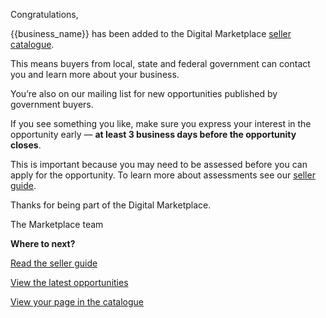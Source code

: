 Congratulations,

{{business_name}} has been added to the Digital Marketplace [seller catalogue]({{url_seller_page}}). 

This means buyers from local, state and federal government can contact you and learn more about your business.

You’re also on our mailing list for new opportunities published by government buyers.

If you see something you like, make sure you express your interest in the opportunity early — **at least 3 business days before the opportunity closes**.

This is important because you may need to be assessed before you can apply for the opportunity. To learn more about assessments see our [seller guide]({{url_sellers_guide}}).

Thanks for being part of the Digital Marketplace.

The Marketplace team 

**Where to next?**

[Read the seller guide]({{url_sellers_guide}})

[View the latest opportunities]({{url_latest_opportunities}})

[View your page in the catalogue]({{url_seller_page}})
